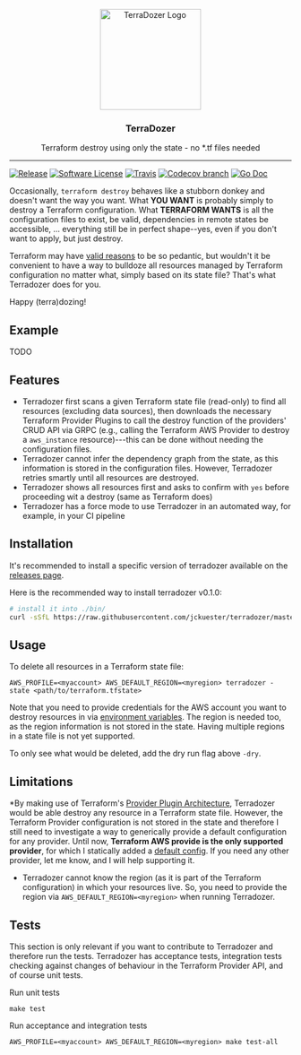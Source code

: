 <p align="center">
  <img alt="TerraDozer Logo" src="https://github.com/jckuester/terradozer/blob/master/img/logo.png" height="180" />
  <h3 align="center">TerraDozer</h3>
  <p align="center">Terraform destroy using only the state - no *.tf files needed</p>
</p>

---
[![Release](https://img.shields.io/github/release/terradozer/terradozer.svg?style=for-the-badge)](https://github.com/jckuester/terradozer/releases/latest)
[![Software License](https://img.shields.io/badge/license-MIT-brightgreen.svg?style=for-the-badge)](/LICENSE.md)
[![Travis](https://img.shields.io/travis/jckuester/terradozer/master.svg?style=for-the-badge)](https://travis-ci.org/jckuester/terradozer)
[![Codecov branch](https://img.shields.io/codecov/c/github/jckuester/terradozer/master.svg?style=for-the-badge)](https://codecov.io/gh/jckuester/terradozer)
[![Go Doc](https://img.shields.io/badge/godoc-reference-blue.svg?style=for-the-badge)](http://godoc.org/github.com/jckuester/terradozer)

Occasionally, `terraform destroy` behaves like a stubborn donkey and doesn't want the way you want. What **YOU WANT** is
probably simply to destroy a Terraform configuration. What **TERRAFORM WANTS** is all the configuration files to exist,
be valid, dependencies in remote states be accessible, ... everything still be in perfect shape--yes, even if you don't want to
apply, but just destroy.

Terraform may have [valid reasons](https://github.com/hashicorp/terraform/issues/18994#issuecomment-427082789) to
be so pedantic, but wouldn't it be convenient to have a way to bulldoze all resources managed by Terraform configuration no matter what,
simply based on its state file? That's what Terradozer does for you.

Happy (terra)dozing!

## Example

TODO

## Features

* Terradozer first scans a given Terraform state file (read-only) to find all resources (excluding data sources),
then downloads the necessary Terraform Provider Plugins to call the destroy function of the providers' CRUD API via GRPC
(e.g., calling the Terraform AWS Provider to destroy a `aws_instance` resource)---this can be done without needing the configuration files.
 * Terradozer cannot infer the dependency graph from the state, as this information is stored in the configuration files.
 However, Terradozer retries smartly until all resources are destroyed.
* Terradozer shows all resources first and asks to confirm with `yes` before proceeding wit a destroy (same as Terraform does)
* Terradozer has a force mode to use Terradozer in an automated way, for example, in your CI pipeline

## Installation

It's recommended to install a specific version of terradozer available on the
[releases page](https://github.com/jckuester/terradozer/releases).

Here is the recommended way to install terradozer v0.1.0:

```bash
# install it into ./bin/
curl -sSfL https://raw.githubusercontent.com/jckuester/terradozer/master/install.sh | sh -s v0.1.0
```

## Usage

To delete all resources in a Terraform state file:

    AWS_PROFILE=<myaccount> AWS_DEFAULT_REGION=<myregion> terradozer -state <path/to/terraform.tfstate>

Note that you need to provide credentials for the AWS account you want to destroy resources in
 via [environment variables](https://docs.aws.amazon.com/cli/latest/userguide/cli-configure-envvars.html). The region
 is needed too, as the region information is not stored in the state. Having multiple regions in a state file is not
 yet supported.
 
To only see what would be deleted, add the dry run flag above `-dry`.

## Limitations

*By making use of Terraform's  [Provider Plugin Architecture](https://github.com/hashicorp/go-plugin), Terradozer
would be able destroy any resource in a Terraform state file. However, the Terraform Provider configuration is not stored in
 the state and therefore I still need to investigate a way to generically provide a default configuration for any provider.
Until now, **Terraform AWS provide is the only supported provider**, for which I statically added a
[default config](https://github.com/jckuester/terradozer/blob/master/pkg/provider/config.go#L21).
If you need any other provider, let me know, and I will help supporting it.

* Terradozer cannot know the region (as it is part of the Terraform configuration) in which your resources live. So, you need
to provide the region via `AWS_DEFAULT_REGION=<myregion>` when running Terradozer.

## Tests

This section is only relevant if you want to contribute to Terradozer and therefore run the tests. Terradozer has
acceptance tests, integration tests checking against changes of behaviour in the Terraform Provider API, and of course
 unit tests.

Run unit tests

    make test
    
Run acceptance and integration tests

    AWS_PROFILE=<myaccount> AWS_DEFAULT_REGION=<myregion> make test-all
